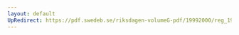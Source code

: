 ```yaml
---
layout: default
UpRedirect: https://pdf.swedeb.se/riksdagen-volumeG-pdf/19992000/reg_19992000/reg_19992000_0194.pdf
---
```

